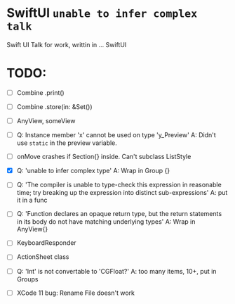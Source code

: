 # SwiftUI `unable to infer complex talk`
Swift UI Talk for work, writtin in ... SwiftUI

# TODO:

* [ ] Combine .print()

* [ ] Combine .store(in: &Set<AnyCancellable>())

* [ ] AnyView, someView

* [ ] Q: Instance member 'x' cannot be used on type 'y_Preview'
    A: Didn't use `static` in the preview variable.

* [ ] onMove crashes if Section{} inside.
    Can't subclass ListStyle

* [x] Q: 'unable to infer complex type'
    A: Wrap in Group {}

* [ ] Q: 'The compiler is unable to type-check this expression in reasonable time; try breaking up the expression into distinct sub-expressions'
    A: put it in a func

* [ ] Q: 'Function declares an opaque return type, but the return statements in its body do not have matching underlying types'
    A: Wrap in AnyView{}

* [ ] KeyboardResponder

* [ ] ActionSheet class

* [ ] Q: 'Int' is not convertable to 'CGFloat?'
    A: too many items, 10+, put in Groups

* [ ] XCode 11 bug:
    Rename File doesn't work
